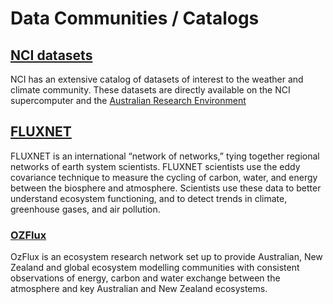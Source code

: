 # Data Communities / Catalogs

## [NCI datasets][NCI-geonetwork]

NCI has an extensive catalog of datasets of interest to the weather and climate community. These datasets are directly available on the NCI supercomputer and the [Australian Research Environment][ARE-opus]

## [FLUXNET][FLUXNET-web]

FLUXNET is an international “network of networks,” tying together regional networks of earth system scientists. FLUXNET scientists use the eddy covariance technique to measure the cycling of carbon, water, and energy between the biosphere and atmosphere. Scientists use these data to better understand ecosystem functioning, and to detect trends in climate, greenhouse gases, and air pollution.

### [OZFlux][OZFlux-web]

OzFlux is an ecosystem research network set up to provide Australian, New Zealand and global ecosystem modelling communities with consistent observations of energy, carbon and water exchange between the atmosphere and key Australian and New Zealand ecosystems.

[NCI-geonetwork]:https://geonetwork.nci.org.au/geonetwork/srv/eng/catalog.search#/home
[ARE-opus]: https://opus.nci.org.au/display/Help/ARE+User+Guide
[OZFlux-web]: https://www.ozflux.org.au
[FLUXNET-web]: https://fluxnet.org/